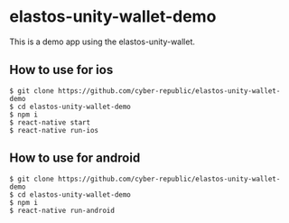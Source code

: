 # elastos-unity-wallet-demo

This is a demo app using the elastos-unity-wallet.

## How to use for ios

```
$ git clone https://github.com/cyber-republic/elastos-unity-wallet-demo
$ cd elastos-unity-wallet-demo
$ npm i
$ react-native start
$ react-native run-ios
```

## How to use for android

```
$ git clone https://github.com/cyber-republic/elastos-unity-wallet-demo
$ cd elastos-unity-wallet-demo
$ npm i
$ react-native run-android
```
